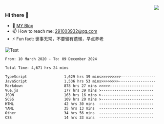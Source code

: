 <img align='right' src='https://github-readme-stats.vercel.app/api?username=niaogege&show_icons=true&theme=radical'/>

### Hi there 👋

- 🌱 [MY Blog](https://bythewayer.com/)
- 📫 How to reach me: 291003932@qq.com
- ⚡ Fun fact:  世事无常，不要留有遗憾，早点养老

![Test](https://github-readme-stats.vercel.app/api/top-langs/?username=niaogege&layout=compact)

<!--START_SECTION:waka-->

```txt
From: 10 March 2020 - To: 09 December 2024

Total Time: 4,671 hrs 24 mins

TypeScript                 1,629 hrs 39 mins>>>>>>>>>----------------   34.89 %
JavaScript                 1,536 hrs 53 mins>>>>>>>>-----------------   32.90 %
Markdown                   878 hrs 27 mins >>>>>--------------------   18.81 %
Vue.js                     177 hrs 39 mins >------------------------   03.80 %
JSON                       163 hrs 16 mins >------------------------   03.50 %
SCSS                       109 hrs 20 mins >------------------------   02.34 %
HTML                       42 hrs 30 mins  -------------------------   00.91 %
YAML                       35 hrs 13 mins  -------------------------   00.75 %
Other                      34 hrs 56 mins  -------------------------   00.75 %
CSS                        14 hrs 33 mins  -------------------------   00.31 %
```

<!--END_SECTION:waka-->
